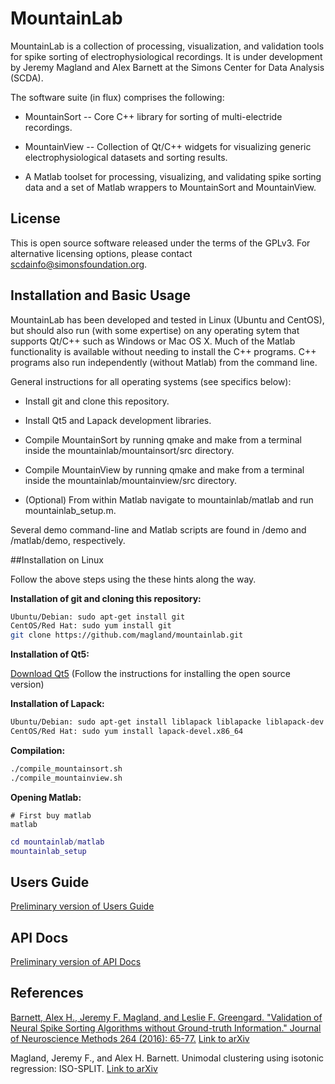 # MountainLab
MountainLab is a collection of processing, visualization, and validation tools for spike sorting of electrophysiological recordings. It is under development by Jeremy Magland and Alex Barnett at the Simons Center for Data Analysis (SCDA).

The software suite (in flux) comprises the following:

* MountainSort -- Core C++ library for sorting of multi-electride recordings.

* MountainView -- Collection of Qt/C++ widgets for visualizing generic electrophysiological datasets and sorting results.

* A Matlab toolset for processing, visualizing, and validating spike sorting data and a set of Matlab wrappers to MountainSort and MountainView.

## License

This is open source software released under the terms of the GPLv3. For alternative licensing options, please contact scdainfo@simonsfoundation.org.

## Installation and Basic Usage

MountainLab has been developed and tested in Linux (Ubuntu and CentOS), but should also run (with some expertise) on any operating sytem that supports Qt/C++ such as Windows or Mac OS X. Much of the Matlab functionality is available without needing to install the C++ programs. C++ programs also run independently (without Matlab) from the command line.

General instructions for all operating systems (see specifics below):

* Install git and clone this repository.

* Install Qt5 and Lapack development libraries.

* Compile MountainSort by running qmake and make from a terminal inside the mountainlab/mountainsort/src directory.

* Compile MountainView by running qmake and make from a terminal inside the mountainlab/mountainview/src directory.

* (Optional) From within Matlab navigate to mountainlab/matlab and run mountainlab_setup.m.

Several demo command-line and Matlab scripts are found in /demo and /matlab/demo, respectively.

##Installation on Linux

Follow the above steps using the these hints along the way.

**Installation of git and cloning this repository:**
```bash
Ubuntu/Debian: sudo apt-get install git
CentOS/Red Hat: sudo yum install git
git clone https://github.com/magland/mountainlab.git
```

**Installation of Qt5:**

[Download Qt5](https://www.qt.io/download-open-source/)
(Follow the instructions for installing the open source version)

**Installation of Lapack:**
```bash
Ubuntu/Debian: sudo apt-get install liblapack liblapacke liblapack-dev liblapacke-dev
CentOS/Red Hat: sudo yum install lapack-devel.x86_64
```

**Compilation:**
```bash
./compile_mountainsort.sh
./compile_mountainview.sh
```

**Opening Matlab:**
```
# First buy matlab
matlab
```
```matlab
cd mountainlab/matlab
mountainlab_setup
```

## Users Guide

[Preliminary version of Users Guide](doc/usersguide.md)

## API Docs

[Preliminary version of API Docs](http://magland.github.io/mountainlab/)

## References

[Barnett, Alex H., Jeremy F. Magland, and Leslie F. Greengard. "Validation of Neural Spike Sorting Algorithms without Ground-truth Information." Journal of Neuroscience Methods 264 (2016): 65-77.](http://www.ncbi.nlm.nih.gov/pubmed/26930629) [Link to arXiv](http://arxiv.org/abs/1508.06936)

Magland, Jeremy F., and Alex H. Barnett. Unimodal clustering using isotonic regression: ISO-SPLIT. [Link to arXiv](http://arxiv.org/abs/1508.04841)

